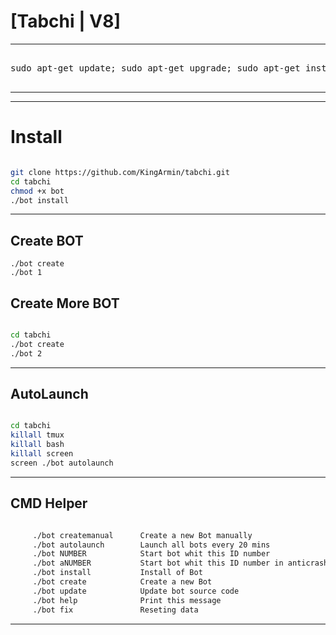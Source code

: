# [Tabchi | V8]

* * *

</h4>
<pre>
<span>
sudo apt-get update; sudo apt-get upgrade; sudo apt-get install tmux; sudo apt-get install luarocks; sudo apt-get install screen; sudo apt-get install libreadline-dev libconfig-dev libssl-dev lua5.2 liblua5.2-dev lua-socket lua-sec lua-expat libevent-dev make unzip git redis-server autoconf g++ libjansson-dev libpython-dev expat libexpat1-dev; sudo apt-get update; sudo apt-get install; sudo apt-get install upstart-sysv;
</span>
</pre>
<hr>

* * *

# Install

```sh

git clone https://github.com/KingArmin/tabchi.git
cd tabchi
chmod +x bot
./bot install

```
* * *
## Create BOT
```
./bot create
./bot 1
```
## Create More BOT

```sh

cd tabchi
./bot create
./bot 2

```
* * *
## AutoLaunch
```sh

cd tabchi
killall tmux
killall bash
killall screen
screen ./bot autolaunch

```
***

## CMD Helper
```sh

     ./bot createmanual      Create a new Bot manually
     ./bot autolaunch        Launch all bots every 20 mins
     ./bot NUMBER            Start bot whit this ID number
     ./bot aNUMBER           Start bot whit this ID number in anticrash mod
     ./bot install           Install of Bot
     ./bot create            Create a new Bot
     ./bot update            Update bot source code
     ./bot help              Print this message
     ./bot fix               Reseting data

```
***
